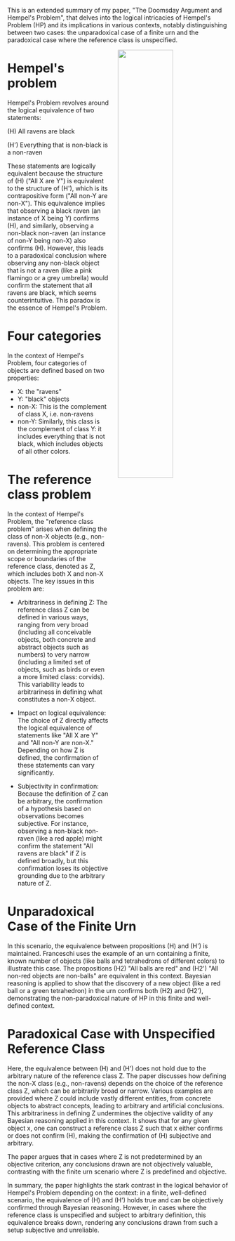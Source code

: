 This is an extended summary of my paper, "The Doomsday Argument and Hempel's Problem", that delves into the logical intricacies of Hempel's Problem (HP) and its implications in various contexts, notably distinguishing between two cases: the unparadoxical case of a finite urn and the paradoxical case where the reference class is unspecified.

<img align="right" width="50%" src="/images/raven-and-flamingo.jpg" style="margin-left: 20px;">

# Hempel's problem
Hempel's Problem revolves around the logical equivalence of two statements:

(H) All ravens are black

(H') Everything that is non-black is a non-raven

These statements are logically equivalent because the structure of (H) ("All X are Y") is equivalent to the structure of (H'), which is its contrapositive form ("All non-Y are non-X"). This equivalence implies that observing a black raven (an instance of X being Y) confirms (H), and similarly, observing a non-black non-raven (an instance of non-Y being non-X) also confirms (H). However, this leads to a paradoxical conclusion where observing any non-black object that is not a raven (like a pink flamingo or a grey umbrella) would confirm the statement that all ravens are black, which seems counterintuitive. This paradox is the essence of Hempel's Problem.

# Four categories
In the context of Hempel's Problem, four categories of objects are defined based on two properties:

* X: the "ravens"
* Y: "black" objects
* non-X: This is the complement of class X, i.e. non-ravens
* non-Y: Similarly, this class is the complement of class Y: it includes everything that is not black, which includes objects of all other colors.

# The reference class problem
In the context of Hempel's Problem, the "reference class problem" arises when defining the class of non-X objects (e.g., non-ravens). This problem is centered on determining the appropriate scope or boundaries of the reference class, denoted as Z, which includes both X and non-X objects. The key issues in this problem are:

* Arbitrariness in defining Z: The reference class Z can be defined in various ways, ranging from very broad (including all conceivable objects, both concrete and abstract objects such as numbers) to very narrow (including a limited set of objects, such as birds or even a more limited class: corvids). This variability leads to arbitrariness in defining what constitutes a non-X object.

* Impact on logical equivalence: The choice of Z directly affects the logical equivalence of statements like "All X are Y" and "All non-Y are non-X." Depending on how Z is defined, the confirmation of these statements can vary significantly.

* Subjectivity in confirmation: Because the definition of Z can be arbitrary, the confirmation of a hypothesis based on observations becomes subjective. For instance, observing a non-black non-raven (like a red apple) might confirm the statement "All ravens are black" if Z is defined broadly, but this confirmation loses its objective grounding due to the arbitrary nature of Z.

# Unparadoxical Case of the Finite Urn
In this scenario, the equivalence between propositions (H) and (H') is maintained.
Franceschi uses the example of an urn containing a finite, known number of objects (like balls and tetrahedrons of different colors) to illustrate this case.
The propositions (H2) "All balls are red" and (H2') "All non-red objects are non-balls" are equivalent in this context.
Bayesian reasoning is applied to show that the discovery of a new object (like a red ball or a green tetrahedron) in the urn confirms both (H2) and (H2'), demonstrating the non-paradoxical nature of HP in this finite and well-defined context.

# Paradoxical Case with Unspecified Reference Class
Here, the equivalence between (H) and (H') does not hold due to the arbitrary nature of the reference class Z.
The paper discusses how defining the non-X class (e.g., non-ravens) depends on the choice of the reference class Z, which can be arbitrarily broad or narrow.
Various examples are provided where Z could include vastly different entities, from concrete objects to abstract concepts, leading to arbitrary and artificial conclusions.
This arbitrariness in defining Z undermines the objective validity of any Bayesian reasoning applied in this context. It shows that for any given object x, one can construct a reference class Z such that x either confirms or does not confirm (H), making the confirmation of (H) subjective and arbitrary.

The paper argues that in cases where Z is not predetermined by an objective criterion, any conclusions drawn are not objectively valuable, contrasting with the finite urn scenario where Z is predefined and objective.

In summary, the paper highlights the stark contrast in the logical behavior of Hempel's Problem depending on the context: in a finite, well-defined scenario, the equivalence of (H) and (H') holds true and can be objectively confirmed through Bayesian reasoning. However, in cases where the reference class is unspecified and subject to arbitrary definition, this equivalence breaks down, rendering any conclusions drawn from such a setup subjective and unreliable.
